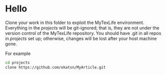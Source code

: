 # Hello
Clone your work in this folder to exploit the MyTexLife environment.
Everything in the *projects* will be git-ignored; that is, they are not under the version control of the MyTexLife repository.
You should have .git in all repos in *projects* set up; otherwise, changes will be lost after your host machine gone.


For example
```bash
cd projects
clone https://github.com/okatsn/MyArticle.git
```
